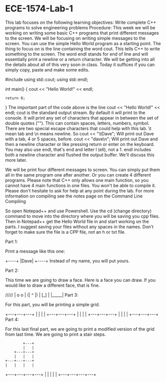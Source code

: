 # ECE-1574-Lab-1
This lab focuses on the following learning objectives:  Write complete C++ programs to solve engineering problems
Procedure:
This week we will be working on writing some basic C++ programs that print different messages to the screen. We will be focusing on writing simple messages to the screen. You can use the simple Hello World program as a starting point. The thing to focus on is the line containing the word cout. This tells C++ to write something to the screen. The word endl stands for end of line and will essentially print a newline or a return character. We will be getting into all the details about all of this very soon in class. Today it suffices if you can simply copy, paste and make some edits.

#include <iostream>
using std::cout;
using std::endl;

int main()
{
    cout << "Hello World!" << endl;

    return 0;
}
The important part of the code above is the line cout << "Hello World!" << endl;
cout is the standard output stream. By default it will print to the console. It will print any set of characters that appear in between the set of double quotes (""). This can contain spaces, letters, numbers, symbol. There are two special escape characters that could help with this lab. \t mean tab and \n means newline. So cout << "\tDave"; Will print out Dave with a tab, 4 or 5 spaces, before. cout << "dave\n"; Will print out Dave and then a newline character or like pressing return or enter on the keyboard. You may also use endl, that's end and letter l (ell), not a 1. endl includes both a newline character and flushed the output buffer. We'll discuss this more later.

We will be print four different messages to screen. You can simply put them all in the same program one after another. Or you can create 4 different programs. Please note that C++ only allows one main function, so you cannot have 4 main functions in one files. You won't be able to compile it. Please don't hesitate to ask for help at any point during the lab. For more information on compiling see the notes page on the Command Line Compiling

So open Notepad++ and use Powershell. Use the cd (change directory) command to move into the directory where you will be saving you cpp files. Then in Notepad++ get the Hello World file in and start working on the parts. I suggest saving your files without any spaces in the names. Don't forget to make sure the file is a CPP file, not an h or txt file.

Part 1:

Print a message like this one:

+----+
|Dave|
+----+
Instead of my name, you will put yours.

Part 2:

This time we are going to draw a face. Here is a face you can draw. If you would like to draw a different face, that is fine.

  /////
 | o o |
(|  ^  |)
 | [_] |
 |_____|
Part 3:

For this part, you will be printing a simple grid.

+---+---+---+
|   |   |   |
+---+---+---+
|   |   |   |
+---+---+---+
|   |   |   |
+---+---+---+
Part 4:

For this last final part, we are going to print a modified version of the grid from last time. We are going to print a stair steps.

            +---+
            |   |
        +---+---+
        |   |   |
    +---+---+---+
    |   |   |   |
+---+---+---+---+
|   |   |   |   |
+---+---+---+---+
